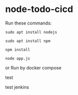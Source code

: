 # node-todo-cicd

Run these commands:


`sudo apt install nodejs`


`sudo apt install npm`


`npm install`

`node app.js`

or Run by docker compose

test

test jenkins

